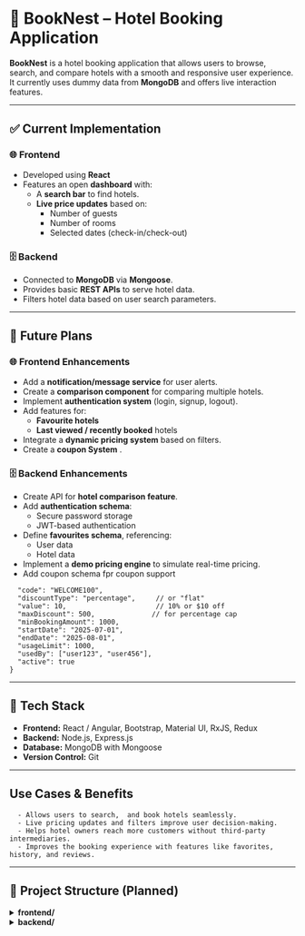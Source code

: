 # 🏨 BookNest – Hotel Booking Application

**BookNest** is a hotel booking application that allows users to browse, search, and compare hotels with a smooth and responsive user experience. It currently uses dummy data from **MongoDB** and offers live interaction features.

---

## ✅ Current Implementation

### 🌐 Frontend
- Developed using **React**
- Features an open **dashboard** with:
  - A **search bar** to find hotels.
  - **Live price updates** based on:
    - Number of guests
    - Number of rooms
    - Selected dates (check-in/check-out)

### 🗄️ Backend
- Connected to **MongoDB** via **Mongoose**.
- Provides basic **REST APIs** to serve hotel data.
- Filters hotel data based on user search parameters.

---

## 🚧 Future Plans

### 🌐 Frontend Enhancements
- Add a **notification/message service** for user alerts.
- Create a **comparison component** for comparing multiple hotels.
- Implement **authentication system** (login, signup, logout).
- Add features for:
  - **Favourite hotels**
  - **Last viewed / recently booked** hotels
- Integrate a **dynamic pricing system** based on filters.
- Create a **coupon System** .

### 🗄️ Backend Enhancements
- Create API for **hotel comparison feature**.
- Add **authentication schema**:
  - Secure password storage
  - JWT-based authentication
- Define **favourites schema**, referencing:
  - User data
  - Hotel data
- Implement a **demo pricing engine** to simulate real-time pricing.
- Add coupon schema fpr coupon support
```{
  "code": "WELCOME100",
  "discountType": "percentage",     // or "flat"
  "value": 10,                      // 10% or $10 off
  "maxDiscount": 500,              // for percentage cap
  "minBookingAmount": 1000,
  "startDate": "2025-07-01",
  "endDate": "2025-08-01",
  "usageLimit": 1000,
  "usedBy": ["user123", "user456"],
  "active": true
}
```


---

## 🧱 Tech Stack

- **Frontend:** React / Angular, Bootstrap, Material UI, RxJS, Redux
- **Backend:** Node.js, Express.js
- **Database:** MongoDB with Mongoose
- **Version Control:** Git

---

## Use Cases & Benefits
  
	  - Allows users to search,  and book hotels seamlessly.
	  - Live pricing updates and filters improve user decision-making.
	  - Helps hotel owners reach more customers without third-party intermediaries. 
      - Improves the booking experience with features like favorites, history, and reviews.


  

---
## 📂 Project Structure (Planned)
<details> <summary><strong>frontend/</strong></summary>

- ├── src/
-   ├── API/              # Axios/fetch wrappers for backend calls
-   ├── assets/           # Static assets like images, icons, fonts
-   ├── cards/            # Reusable card components for hotel listings, etc.
-   ├── components/ 
-   │   └── UI/           # Shared UI components like buttons, modals, etc.
-   ├── component files/  # Main component logic files (pages, views)
-   ├── helpers/          # Utility functions and helpers
-   ├── store/            # State management (Redux, Context API, etc.)
-   └── types/            # Type definitions (TypeScript interfaces/types)
    </summary>
</details> 
<details> <summary><strong>backend/</strong></summary>

- ├── helpers/              # Utility functions used across backend
- ├── middleware/           # Auth, error handling, logging middleware
- ├── models/               # Mongoose schemas for users, hotels, etc.
- ├── routes/               # API route handlers
- ├── index.js              # Entry point of the Express server
- └── mongo.js              # MongoDB connection logic
</details>
